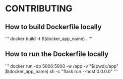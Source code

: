 # CONTRIBUTING

## How to build Dockerfile locally

'''
docker build -t $(docker_app_name) .
'''

## How to run the Dockerfile locally

'''
docker run -dp 5006:5000 -w /app -v "$(pwd):/app" $(docker_app_name) sh -c "flask run --host 0.0.0.0"
'''
